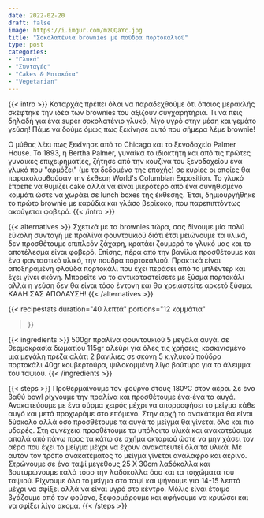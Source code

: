 ```yaml
---
date: 2022-02-20
draft: false
image: https://i.imgur.com/mzQQaYc.jpg
title: "Σοκολατένια brownies με πούδρα πορτοκαλιού"
type: post
categories:
- "Γλυκά"
- "Συνταγές"
- "Cakes & Μπισκότα"
- "Vegetarian"
---
```


{{< intro >}}
Καταρχάς πρέπει όλοι να παραδεχθούμε ότι όποιος μερακλής σκέφτηκε την ιδέα των brownies του αξίζουν συγχαρητήρια. Τι να πεις δηλαδή για ένα super σοκολατένιο γλυκό, λίγο υγρό στην μέση και γεμάτο γεύση! Πάμε να δούμε όμως πως ξεκίνησε αυτό που σήμερα λέμε brownie!

Ο μύθος λέει πως ξεκίνησε από το Chicago και το ξενοδοχείο Palmer House. Το 1893, η Bertha Palmer, γυναίκα το ιδιοκτήτη και από τις πρώτες γυναικες επιχειρηματίες, ζήτησε από την κουζίνα του ξενοδοχείου ένα γλυκό που "αρμόζει" (με τα δεδομένα της εποχής) σε κυρίες οι οποίες θα παρακολουθούσαν την έκθεση World's Columbian Exposition. Το γλυκό έπρεπε να θυμίζει cake αλλά να είναι μικρότερο από ένα συνηθισμένο κομμάτι ώστε να χωράει σε lunch boxes της έκθεσης. Έτσι, δημιουργήθηκε το πρώτο brownie με καρύδια και γλάσο βερίκοκο, που παρεπιπτόντως ακούγεται φοβερό.
{{< /intro >}}

{{< alternatives >}} Σχετικά με τα brownies τώρα, σας δίνουμε μία πολύ εύκολη συνταγή με πραλίνα φουντουκιού διότι έτσι μειώνουμε τα υλικά, δεν προσθέτουμε επιπλεόν ζάχαρη, κρατάει ζουμερό το γλυκό μας και το αποτέλεσμα είναι φοβερό. Επίσης, πέρα από την βανίλια προσθέτουμε και ένα φανταστικό υλικό, την πουδρα πορτοκαλιού. Πρακτικά είναι αποξηραμένη φλούδα πορτοκάλι που έχει περάσει από το μπλέντερ και έχει γίνει σκόνη. Μπορείτε να το αντικαταστείσετε με ξύσμα πορτοκάλι αλλά η γεύση δεν θα είναι τόσο έντονη και θα χρειαστείτε αρκετό ξύσμα. ΚΑΛΗ ΣΑΣ ΑΠΟΛΑΥΣΗ!
{{< /alternatives >}}

{{< recipestats 
    duration="40 λεπτά"
    portions="12 κομμάτια"
>}}

{{< ingredients >}} 
500gr πραλίνα φουντουκιού
5 μεγάλα αυγά. σε θερμοκρασία δωματίου
115gr αλεύρι για όλες τις χρήσεις, κοσκινισμένο
μια μεγάλη πρέζα αλάτι
2 βανίλιες σε σκόνη
5 κ.γλυκού πούδρα πορτοκάλι
40gr κουβερτούρα, ψιλοκομμένη
λίγο βούτυρο για το άλειμμα του ταψιού.
{{< /ingredients >}}

{{< steps >}}
Προθερμαίνουμε τον φούρνο στους 180ºC στον αέρα.
Σε ένα βαθύ bowl ρίχνουμε την πραλίνα και προσθέτουμε ένα-ένα τα αυγά. Ανακατεύουμε με ένα σύρμα χειρός μέχρι να απορροφήσει το μείγμα κάθε αυγό και μετά προχωράμε στο επόμενο. Στην αρχή το ανακάτεμα θα είναι δύσκολο αλλά όσο προσθέτουμε τα αυγά το μείγμα θα γίνεται όλο και πιο υδαρές.
Στη συνέχεια προσθέτουμε τα υπόλοιπα υλικά και ανακατεύουμε απαλά από πάνω προς τα κάτω σε σχήμα οκταριού ώστε να μην χάσει τον αέρα που έχει το μείγμα μέχρι να έχουν ανακατευτεί όλα τα υλικά. Με αυτόν τον τρόπο ανακατέματος το μείγμα γίνεται ανάλαφρο και αέρινο.
Στρώνουμε σε ένα ταψί μεγέθους 25 Χ 30cm λαδόκολλα και βουτυρώνουμε καλά τόσο την λαδόκολλα όσο και τα τοιχώματα του ταψιού.
Ρίχνουμε όλο το μείγμα στο ταψί και ψήνουμε για 14-15 λεπτά μέχρι να σφίξει αλλά να είναι υγρό στο κέντρο.
Μόλις είναι έτοιμο βγάζουμε από τον φούρνο, ξεφορμάρουμε και αφήνουμε να κρυώσει και να σφίξει λίγο ακομα.
{{< /steps >}}